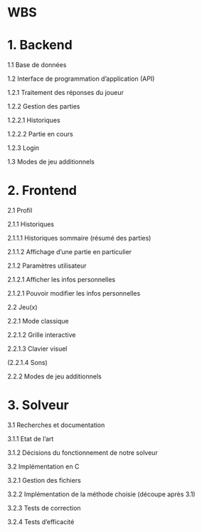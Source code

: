 # WBS

# 1. Backend

1.1 Base de données

1.2 Interface de programmation d’application (API)

1.2.1 Traitement des réponses du joueur

1.2.2 Gestion des parties

1.2.2.1 Historiques

1.2.2.2 Partie en cours

1.2.3 Login

1.3 Modes de jeu additionnels

# 2. Frontend

2.1 Profil

2.1.1 Historiques

2.1.1.1 Historiques sommaire (résumé des parties)

2.1.1.2 Affichage d’une partie en particulier

2.1.2 Paramètres utilisateur

2.1.2.1 Afficher les infos personnelles

2.1.2.1 Pouvoir modifier les infos personnelles

2.2 Jeu(x)

2.2.1 Mode classique

2.2.1.2 Grille interactive

2.2.1.3 Clavier visuel

(2.2.1.4 Sons)

2.2.2 Modes de jeu additionnels

# 3. Solveur

3.1 Recherches et documentation

3.1.1 Etat de l’art

3.1.2 Décisions du fonctionnement de notre solveur

3.2 Implémentation en C

3.2.1 Gestion des fichiers

3.2.2 Implémentation de la méthode choisie (découpe après 3.1)

3.2.3 Tests de correction

3.2.4 Tests d’efficacité